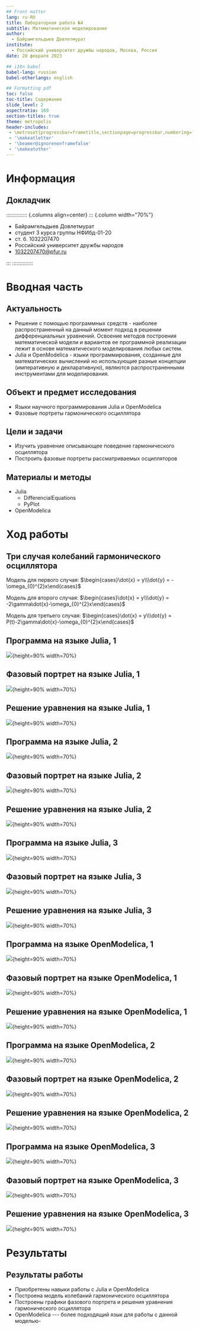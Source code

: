 ```yaml
---
## Front matter
lang: ru-RU
title: Лабораторная работа №4
subtitle: Математическое моделирование
author:
  - Байрамгельдыев Довлетмурат
institute:
  - Российский университет дружбы народов, Москва, Россия
date: 28 февраля 2023

## i18n babel
babel-lang: russian
babel-otherlangs: english

## Formatting pdf
toc: false
toc-title: Содержание
slide_level: 2
aspectratio: 169
section-titles: true
theme: metropolis
header-includes:
 - \metroset{progressbar=frametitle,sectionpage=progressbar,numbering=fraction}
 - '\makeatletter'
 - '\beamer@ignorenonframefalse'
 - '\makeatother'
---
```


# Информация

## Докладчик

:::::::::::::: {.columns align=center}
::: {.column width="70%"}

  * Байрамгельдыев Довлетмурат
  * студент 3 курса группы НФИбд-01-20
  * ст. б. 1032207470
  * Российский университет дружбы народов
  * [1032207470@pfur.ru](mailto:1032207470@@pfur.ru)

:::
::::::::::::::

# Вводная часть

## Актуальность

- Решение с помощью программных средств - наиболее распространенный на данный момент подход в решении дифференциальных уравнений. Освоение методов построения математической модели и вариантов ее программной реализации лежит в основе математического моделирования любых систем.         
- Julia и OpenModelica - языки программирования, созданные для математических вычислений но использующие разные концепции (императивную и декларативную), являются распространенными инструментами для моделирования.         

## Объект и предмет исследования

- Языки научного программирования Julia и OpenModelica     
- Фазовые портреты гармонического осциллятора     

## Цели и задачи

- Изучить уравнение описывающее поведение гармонического осциллятора    
- Построить фазовые портреты рассматриваемых осцилляторов            

## Материалы и методы

- Julia    
  - DifferencialEquations    
  - PyPlot    
- OpenModelica            

# Ход работы

## Три случая колебаний гармонического осциллятора

Модель для первого случая: $\begin{cases}\dot{x} = y\\\dot{y} = -\omega_{0}^{2}x\end{cases}$

Модель для второго случая: $\begin{cases}\dot{x} = y\\\dot{y} = -2\gamma\dot{x}-\omega_{0}^{2}x\end{cases}$

Модель для третьего случая: $\begin{cases}\dot{x} = y\\\dot{y} = P(t)-2\gamma\dot{x}-\omega_{0}^{2}x\end{cases}$

## Программа на языке Julia, 1

![](images/codeJ_1.png){height=90% width=70%}

## Фазовый портрет на языке Julia, 1

![](images/lab4_1_1.png){height=90% width=70%}

## Решение уравнения на языке Julia, 1

![](images/lab4_1_2.png){height=90% width=70%}

## Программа на языке Julia, 2

![](images/codeJ_2.png){height=90% width=70%}

## Фазовый портрет на языке Julia, 2

![](images/lab4_2_1.png){height=90% width=70%}

## Решение уравнения на языке Julia, 2

![](images/lab4_2_2.png){height=90% width=70%}

## Программа на языке Julia, 3

![](images/codeJ_3.png){height=90% width=70%}

## Фазовый портрет на языке Julia, 3

![](images/lab4_3_1.png){height=90% width=70%}

## Решение уравнения на языке Julia, 3

![](images/lab4_3_2.png){height=90% width=70%}

## Программа на языке OpenModelica, 1

![](images/codeM_1.png){height=90% width=70%}

## Фазовый портрет на языке OpenModelica, 1

![](images/lab41_1.png){height=90% width=70%}

## Решение уравнения на языке OpenModelica, 1

![](images/lab41_2.png){height=90% width=70%}

## Программа на языке OpenModelica, 2

![](images/codeM_2.png){height=90% width=70%}

## Фазовый портрет на языке OpenModelica, 2

![](images/lab42_1.png){height=90% width=70%}

## Решение уравнения на языке OpenModelica, 2

![](images/lab42_2.png){height=90% width=70%}

## Программа на языке OpenModelica, 3

![](images/codeM_3.png){height=90% width=70%}

## Фазовый портрет на языке OpenModelica, 3

![](images/lab43_1.png){height=90% width=70%}

## Решение уравнения на языке OpenModelica, 3

![](images/lab43_2.png){height=90% width=70%}

# Результаты

## Результаты работы

- Приобретены навыки работы с Julia и OpenModelica
- Построена модель колебаний гармонического осциллятора
- Построены графики фазового портрета и решения уравнения гармонического осциллятора
- OpenModelica --- более подходящий язык для работы с данной моделью- 